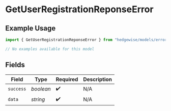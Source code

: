 # GetUserRegistrationReponseError

## Example Usage

```typescript
import { GetUserRegistrationReponseError } from "hedgewise/models/errors";

// No examples available for this model
```

## Fields

| Field              | Type               | Required           | Description        |
| ------------------ | ------------------ | ------------------ | ------------------ |
| `success`          | *boolean*          | :heavy_check_mark: | N/A                |
| `data`             | *string*           | :heavy_check_mark: | N/A                |